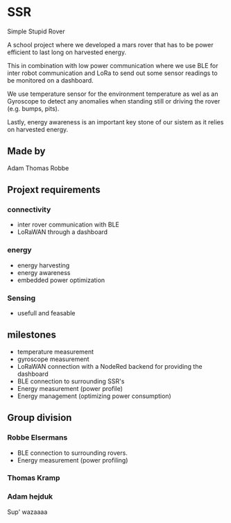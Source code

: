 # SSR
Simple Stupid Rover

A school project where we developed a mars rover that has to be power efficient to last long on harvested energy.

This in combination with low power communication where we use BLE for inter robot communication and LoRa to send out some sensor readings to be monitored on a dashboard.

We use temperature sensor for the environment temperature as wel as an Gyroscope to detect any anomalies when standing still or driving the rover (e.g. bumps, pits).

Lastly, energy awareness is an important key stone of our sistem as it relies on harvested energy.

## Made by
Adam
Thomas
Robbe

## Projext requirements
### connectivity
- inter rover communication with BLE
- LoRaWAN through a dashboard

### energy
- energy harvesting
- energy awareness
- embedded power optimization

### Sensing
- usefull and feasable

## milestones
- temperature measurement
- gyroscope measurement
- LoRaWAN connection with a NodeRed backend for providing the dashboard
- BLE connection to surrounding SSR's
- Energy measurement (power profile)
- Energy management (optimizing power consumption)

## Group division
### Robbe Elsermans
- BLE connection to surrounding rovers.
- Energy measurement (power profiling)

### Thomas Kramp


### Adam hejduk
Sup' wazaaaa

